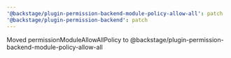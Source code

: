 ```yaml
---
'@backstage/plugin-permission-backend-module-policy-allow-all': patch
'@backstage/plugin-permission-backend': patch
---
```


Moved permissionModuleAllowAllPolicy to @backstage/plugin-permission-backend-module-policy-allow-all
